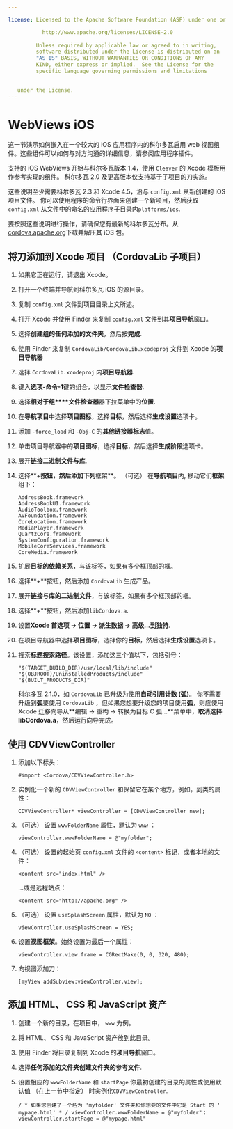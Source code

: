 ```yaml
---

license: Licensed to the Apache Software Foundation (ASF) under one or more contributor license agreements. See the NOTICE file distributed with this work for additional information regarding copyright ownership. The ASF licenses this file to you under the Apache License, Version 2.0 (the "License"); you may not use this file except in compliance with the License. You may obtain a copy of the License at

           http://www.apache.org/licenses/LICENSE-2.0
    
         Unless required by applicable law or agreed to in writing,
         software distributed under the License is distributed on an
         "AS IS" BASIS, WITHOUT WARRANTIES OR CONDITIONS OF ANY
         KIND, either express or implied.  See the License for the
         specific language governing permissions and limitations
    

   under the License.
---
```


# WebViews iOS

这一节演示如何嵌入在一个较大的 iOS 应用程序内的科尔多瓦启用 web 视图组件。这些组件可以如何与对方沟通的详细信息，请参阅应用程序插件。

支持的 iOS WebViews 开始与科尔多瓦版本 1.4，使用 `Cleaver` 的 Xcode 模板用作参考实现的组件。 科尔多瓦 2.0 及更高版本仅支持基于子项目的刀实施。

这些说明至少需要科尔多瓦 2.3 和 Xcode 4.5，沿与 `config.xml` 从新创建的 iOS 项目文件。 你可以使用程序的命令行界面来创建一个新项目，然后获取 `config.xml` 从文件中的命名的应用程序子目录内`platforms/ios`.

要按照这些说明进行操作，请确保您有最新的科尔多瓦分布。从[cordova.apache.org][1]下载并解压其 iOS 包。

 [1]: http://cordova.apache.org

## 将刀添加到 Xcode 项目 （CordovaLib 子项目）

1.  如果它正在运行，请退出 Xcode。

2.  打开一个终端并导航到科尔多瓦 iOS 的源目录。

3.  复制 `config.xml` 文件到项目目录上文所述。

4.  打开 Xcode 并使用 Finder 来复制 `config.xml` 文件到其**项目导航**窗口。

5.  选择**创建组的任何添加的文件夹**，然后按**完成**.

6.  使用 Finder 来复制 `CordovaLib/CordovaLib.xcodeproj` 文件到 Xcode 的**项目导航器**

7.  选择 `CordovaLib.xcodeproj` 内**项目导航器**.

8.  键入**选项-命令-1**键的组合，以显示**文件检查器**.

9.  选择**相对于组****文件检查器**器下拉菜单中的**位置**.

10. 在**导航项目**中选择**项目图标**，选择**目标**，然后选择**生成设置**选项卡。

11. 添加 `-force_load` 和 `-Obj-C` 的**其他链接器标志**值。

12. 单击项目导航器中的**项目图标**，选择**目标**，然后选择**生成阶段**选项卡。

13. 展开**链接二进制文件与库**.

14. 选择**+**按钮，然后添加下列**框架**。 （可选） 在**导航项目**内, 移动它们**框架**组下：
    
        AddressBook.framework
        AddressBookUI.framework
        AudioToolbox.framework
        AVFoundation.framework
        CoreLocation.framework
        MediaPlayer.framework
        QuartzCore.framework
        SystemConfiguration.framework
        MobileCoreServices.framework
        CoreMedia.framework
        

15. 扩展**目标的依赖关系**，与该标签，如果有多个框顶部的框。

16. 选择**+**按钮，然后添加 `CordovaLib` 生成产品。

17. 展开**链接与库的二进制文件**，与该标签，如果有多个框顶部的框。

18. 选择**+**按钮，然后添加`libCordova.a`.

19. 设置**Xcode 首选项 → 位置 → 派生数据 → 高级...**到**独特**.

20. 在项目导航器中选择**项目图标**，选择你的**目标**，然后选择**生成设置**选项卡。

21. 搜索**标题搜索路径**。该设置，添加这三个值以下，包括引号：
    
        "$(TARGET_BUILD_DIR)/usr/local/lib/include"        
        "$(OBJROOT)/UninstalledProducts/include"
        "$(BUILT_PRODUCTS_DIR)"
        
    
    科尔多瓦 2.1.0，如 `CordovaLib` 已升级为使用**自动引用计数 (弧)**。 你不需要升级到**弧**要使用 `CordovaLib` ，但如果您想要升级您的项目使用**弧**，则应使用 Xcode 迁移向导从**编辑 → 重构 → 转换为目标 C 弧...**菜单中，**取消选择 libCordova.a**，然后运行向导完成。

## 使用 CDVViewController

1.  添加以下标头：
    
        #import <Cordova/CDVViewController.h>
        

2.  实例化一个新的 `CDVViewController` 和保留它在某个地方，例如，到类的属性：
    
        CDVViewController* viewController = [CDVViewController new];
        

3.  （可选） 设置 `wwwFolderName` 属性，默认为 `www` ：
    
        viewController.wwwFolderName = @"myfolder";
        

4.  （可选） 设置的起始页 `config.xml` 文件的 `<content>` 标记，或者本地的文件：
    
        <content src="index.html" />
        
    
    ...或是远程站点：
    
        <content src="http://apache.org" />
        

5.  （可选） 设置 `useSplashScreen` 属性，默认为 `NO` ：
    
        viewController.useSplashScreen = YES;
        

6.  设置**视图框架**。始终设置为最后一个属性：
    
        viewController.view.frame = CGRectMake(0, 0, 320, 480);
        

7.  向视图添加刀：
    
        [myView addSubview:viewController.view];
        

## 添加 HTML、 CSS 和 JavaScript 资产

1.  创建一个新的目录，在项目中， `www` 为例。

2.  将 HTML、 CSS 和 JavaScript 资产放到此目录。

3.  使用 Finder 将目录复制到 Xcode 的**项目导航**窗口。

4.  选择**任何添加的文件夹创建文件夹的参考文件**.

5.  设置相应的 `wwwFolderName` 和 `startPage` 你最初创建的目录的属性或使用默认值 （在上一节中指定） 时实例化`CDVViewController`.
    
        / * 如果您创建了一个名为 'myfolder' 文件夹和你想要的文件中它是 Start 的 ' mypage.html' * / viewController.wwwFolderName = @"myfolder"；viewController.startPage = @"mypage.html"